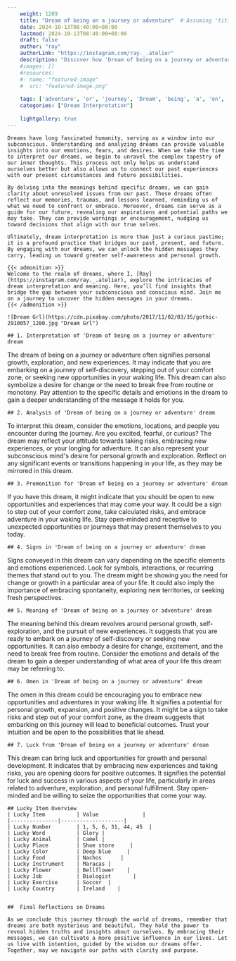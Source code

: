 ```yaml
---
    weight: 1289
    title: "Dream of being on a journey or adventure"  # Assuming 'title' column exists
    date: 2024-10-13T08:40:00+08:00
    lastmod: 2024-10-13T08:40:00+08:00
    draft: false
    author: "ray"
    authorLink: "https://instagram.com/ray._.atelier"
    description: "Discover how 'Dream of being on a journey or adventure' can interpret your future and uncover its significant meanings in your life."
    #images: []
    #resources:
    #- name: "featured-image"
    #  src: "featured-image.png"
    
    tags: ['adventure', 'or', 'journey', 'Dream', 'being', 'a', 'on', 'of']
    categories: ["Dream Interpretation"]
    
    lightgallery: true
---
```

    
    Dreams have long fascinated humanity, serving as a window into our subconscious. Understanding and analyzing dreams can provide valuable insights into our emotions, fears, and desires. When we take the time to interpret our dreams, we begin to unravel the complex tapestry of our inner thoughts. This process not only helps us understand ourselves better but also allows us to connect our past experiences with our present circumstances and future possibilities.
    
    By delving into the meanings behind specific dreams, we can gain clarity about unresolved issues from our past. These dreams often reflect our memories, traumas, and lessons learned, reminding us of what we need to confront or embrace. Moreover, dreams can serve as a guide for our future, revealing our aspirations and potential paths we may take. They can provide warnings or encouragement, nudging us toward decisions that align with our true selves.
    
    Ultimately, dream interpretation is more than just a curious pastime; it is a profound practice that bridges our past, present, and future. By engaging with our dreams, we can unlock the hidden messages they carry, leading us toward greater self-awareness and personal growth.
    
    {{< admonition >}}
    Welcome to the realm of dreams, where I, [Ray](https://instagram.com/ray._.atelier), explore the intricacies of dream interpretation and meaning. Here, you’ll find insights that bridge the gap between your subconscious and conscious mind. Join me on a journey to uncover the hidden messages in your dreams.
    {{< /admonition >}}
    
    ![Dream Grl](https://cdn.pixabay.com/photo/2017/11/02/03/35/gothic-2910057_1280.jpg "Dream Grl")
    
    ## 1. Interpretation of 'Dream of being on a journey or adventure' dream
    
The dream of being on a journey or adventure often signifies personal growth, exploration, and new experiences. It may indicate that you are embarking on a journey of self-discovery, stepping out of your comfort zone, or seeking new opportunities in your waking life. This dream can also symbolize a desire for change or the need to break free from routine or monotony. Pay attention to the specific details and emotions in the dream to gain a deeper understanding of the message it holds for you.
    
    ## 2. Analysis of 'Dream of being on a journey or adventure' dream
    
To interpret this dream, consider the emotions, locations, and people you encounter during the journey. Are you excited, fearful, or curious? The dream may reflect your attitude towards taking risks, embracing new experiences, or your longing for adventure. It can also represent your subconscious mind's desire for personal growth and exploration. Reflect on any significant events or transitions happening in your life, as they may be mirrored in this dream.
    
    ## 3. Premonition for 'Dream of being on a journey or adventure' dream
    
If you have this dream, it might indicate that you should be open to new opportunities and experiences that may come your way. It could be a sign to step out of your comfort zone, take calculated risks, and embrace adventure in your waking life. Stay open-minded and receptive to unexpected opportunities or journeys that may present themselves to you today.
    
    ## 4. Signs in 'Dream of being on a journey or adventure' dream
    
Signs conveyed in this dream can vary depending on the specific elements and emotions experienced. Look for symbols, interactions, or recurring themes that stand out to you. The dream might be showing you the need for change or growth in a particular area of your life. It could also imply the importance of embracing spontaneity, exploring new territories, or seeking fresh perspectives.
    
    ## 5. Meaning of 'Dream of being on a journey or adventure' dream
    
The meaning behind this dream revolves around personal growth, self-exploration, and the pursuit of new experiences. It suggests that you are ready to embark on a journey of self-discovery or seeking new opportunities. It can also embody a desire for change, excitement, and the need to break free from routine. Consider the emotions and details of the dream to gain a deeper understanding of what area of your life this dream may be referring to.
    
    ## 6. Omen in 'Dream of being on a journey or adventure' dream
    
The omen in this dream could be encouraging you to embrace new opportunities and adventures in your waking life. It signifies a potential for personal growth, expansion, and positive changes. It might be a sign to take risks and step out of your comfort zone, as the dream suggests that embarking on this journey will lead to beneficial outcomes. Trust your intuition and be open to the possibilities that lie ahead.
    
    ## 7. Luck from 'Dream of being on a journey or adventure' dream
    
This dream can bring luck and opportunities for growth and personal development. It indicates that by embracing new experiences and taking risks, you are opening doors for positive outcomes. It signifies the potential for luck and success in various aspects of your life, particularly in areas related to adventure, exploration, and personal fulfillment. Stay open-minded and be willing to seize the opportunities that come your way.
    
    ## Lucky Item Overview
    | Lucky Item          | Value              |
    |---------------|--------------------|
    | Lucky Number        | 1, 5, 6, 31, 44, 45  |
    | Lucky Word          | Glory |
    | Lucky Animal        | Camel |
    | Lucky Place         | Shoe store     |
    | Lucky Color         | Deep blue     |
    | Lucky Food          | Nachos      |
    | Lucky Instrument    | Maracas |
    | Lucky Flower        | Bellflower    |
    | Lucky Job           | Biologist       |
    | Lucky Exercise      | Soccer  |
    | Lucky Country       | Ireland    |
    
    
    ##  Final Reflections on Dreams
    
    As we conclude this journey through the world of dreams, remember that dreams are both mysterious and beautiful. They hold the power to reveal hidden truths and insights about ourselves. By embracing their messages, we can cultivate a more positive influence in our lives. Let us live with intention, guided by the wisdom our dreams offer. Together, may we navigate our paths with clarity and purpose.
    